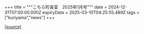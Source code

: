 +++
title = """こちら町長室　2025年1月号"""
date = 2024-12-31T07:00:00.000Z
expiryDate = 2025-03-10T04:25:55.489Z
tags = ["kuriyama","news"]
+++


[[source]](https://www.town.kuriyama.hokkaido.jp/site/mayor/30273.html)
